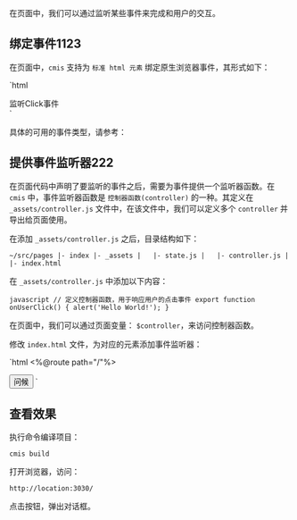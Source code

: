 在页面中，我们可以通过监听某些事件来完成和用户的交互。

## 绑定事件1123

在页面中，`cmis` 支持为 `标准 html 元素` 绑定原生浏览器事件，其形式如下：

`html
<!-- handler 是事件监听器，其类型是一个js函数 -->
<div onclick={handler}>监听Click事件</div>
`

具体的可用的事件类型，请参考：

## 提供事件监听器222

在页面代码中声明了要监听的事件之后，需要为事件提供一个监听器函数。在 `cmis` 中，事件监听器函数是 `控制器函数(controller)` 的一种。其定义在 `_assets/controller.js` 文件中，在该文件中，我们可以定义多个 `controller` 并导出给页面使用。

在添加 `_assets/controller.js` 之后，目录结构如下：

`
~/src/pages
	|- index
		|- _assets
		|	|- state.js
		|	|- controller.js
		|
		|- index.html
`

在 `_assets/controller.js` 中添加以下内容：

`javascript
// 定义控制器函数，用于响应用户的点击事件
export function onUserClick() {
	alert('Hello World!');
}
`

在页面中，我们可以通过页面变量： `$controller`，来访问控制器函数。 


修改 `index.html` 文件，为对应的元素添加事件监听器：

`html
<%@route path="/"%>

<!-- 绑定事件监听器，使用 onUserClick 控制器函数来响应用户点击事件 -->
<button onclick={$controller.onUserClick}>问候</button>
`

## 查看效果

执行命令编译项目：

`
cmis build
`

打开浏览器，访问：

`
http://location:3030/
`

点击按钮，弹出对话框。